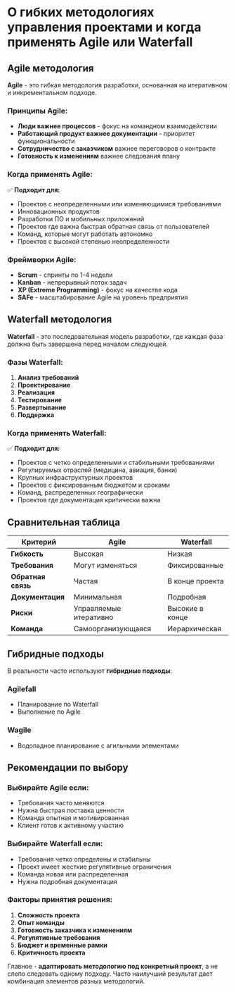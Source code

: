 # О гибких методологиях управления проектами и когда применять Agile или Waterfall

## Agile методология

**Agile** - это гибкая методология разработки, основанная на итеративном и инкрементальном подходе.

### Принципы Agile:
- **Люди важнее процессов** - фокус на командном взаимодействии
- **Работающий продукт важнее документации** - приоритет функциональности
- **Сотрудничество с заказчиком** важнее переговоров о контракте
- **Готовность к изменениям** важнее следования плану

### Когда применять Agile:
✅ **Подходит для:**
- Проектов с неопределенными или изменяющимися требованиями
- Инновационных продуктов
- Разработки ПО и мобильных приложений
- Проектов где важна быстрая обратная связь от пользователей
- Команд, которые могут работать автономно
- Проектов с высокой степенью неопределенности

### Фреймворки Agile:
- **Scrum** - спринты по 1-4 недели
- **Kanban** - непрерывный поток задач
- **XP (Extreme Programming)** - фокус на качестве кода
- **SAFe** - масштабирование Agile на уровень предприятия

## Waterfall методология

**Waterfall** - это последовательная модель разработки, где каждая фаза должна быть завершена перед началом следующей.

### Фазы Waterfall:
1. **Анализ требований**
2. **Проектирование**
3. **Реализация**
4. **Тестирование**
5. **Развертывание**
6. **Поддержка**

### Когда применять Waterfall:
✅ **Подходит для:**
- Проектов с четко определенными и стабильными требованиями
- Регулируемых отраслей (медицина, авиация, банки)
- Крупных инфраструктурных проектов
- Проектов с фиксированным бюджетом и сроками
- Команд, распределенных географически
- Проектов где документация критически важна

## Сравнительная таблица

| Критерий | Agile | Waterfall |
|----------|-------|-----------|
| **Гибкость** | Высокая | Низкая |
| **Требования** | Могут изменяться | Фиксированные |
| **Обратная связь** | Частая | В конце проекта |
| **Документация** | Минимальная | Подробная |
| **Риски** | Управляемые итеративно | Высокие в конце |
| **Команда** | Самоорганизующаяся | Иерархическая |

## Гибридные подходы

В реальности часто используют **гибридные подходы**:

### Agilefall
- Планирование по Waterfall
- Выполнение по Agile

### Wagile
- Водопадное планирование с агильными элементами

## Рекомендации по выбору

### Выбирайте Agile если:
- Требования часто меняются
- Нужна быстрая поставка ценности
- Команда опытная и мотивированная
- Клиент готов к активному участию

### Выбирайте Waterfall если:
- Требования четко определены и стабильны
- Проект имеет жесткие регулятивные ограничения
- Команда новая или распределенная
- Нужна подробная документация

### Факторы принятия решения:
1. **Сложность проекта**
2. **Опыт команды**
3. **Готовность заказчика к изменениям**
4. **Регулятивные требования**
5. **Бюджет и временные рамки**
6. **Критичность проекта**

Главное - **адаптировать методологию под конкретный проект**, а не слепо следовать одному подходу. Часто наилучший результат дает комбинация элементов разных методологий.